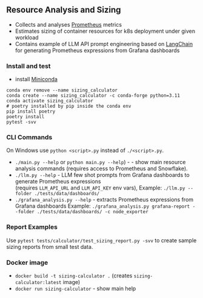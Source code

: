 ## Resource Analysis and Sizing

* Collects and analyses [Prometheus](https://prometheus.io/) metrics
* Estimates sizing of container resources for k8s deployment under given workload
* Contains example of LLM API prompt engineering based on [LangChain](https://www.langchain.com/) for
  generating Prometheus expressions from Grafana dashboards

### Install and test

* install [Miniconda](https://docs.conda.io/en/latest/miniconda.html)

```shell
conda env remove --name sizing_calculator
conda create --name sizing_calculator -c conda-forge python=3.11
conda activate sizing_calculator
# poetry installed by pip inside the conda env
pip install poetry
poetry install
pytest -svv
```

### CLI Commands

On Windows use `python <script>.py` instead of `./<script>.py`.

* `./main.py --help` or `python main.py --help`) - - show main resource analysis commands
  (requires access to Prometheus and Snowflake).
* `./llm.py --help` - LLM few shot prompts from Grafana dashboards to generate Prometheus expressions  
  (requires `LLM_API_URL` and `LLM_API_KEY` env vars), Example: `./llm.py --folder ./tests/data/dashboards/`
* `./grafana_analysis.py --help` - extracts Prometheus expressions from Grafana dashboards
  Example: `./grafana_analysis.py grafana-report --folder ./tests/data/dashboards/ -c node_exporter`

### Report Examples

Use `pytest tests/calculator/test_sizing_report.py -svv` to create sample sizing reports from small test data.

### Docker image
* `docker build -t sizing-calculator .` (creates `sizing-calculator:latest` image)
* `docker run sizing-calculator` - show main help